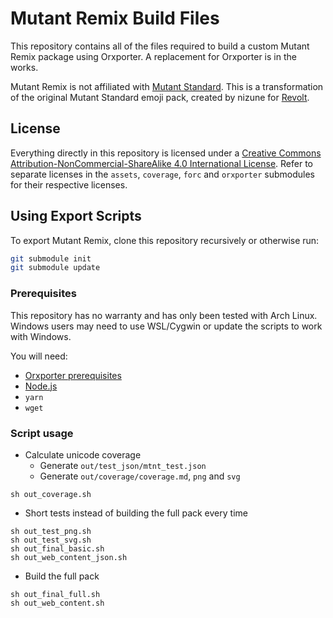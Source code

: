 # Mutant Remix Build Files

This repository contains all of the files required to build a custom Mutant Remix package using Orxporter. A replacement for Orxporter is in the works.

Mutant Remix is not affiliated with [Mutant Standard](https://mutant.tech/). This is a transformation of the original Mutant Standard emoji pack, created by nizune for [Revolt](https://revolt.chat/).

## License

Everything directly in this repository is licensed under a [Creative Commons Attribution-NonCommercial-ShareAlike 4.0 International License](https://creativecommons.org/licenses/by-nc-sa/4.0/). Refer to separate licenses in the `assets`, `coverage`, `forc` and `orxporter` submodules for their respective licenses.

## Using Export Scripts

To export Mutant Remix, clone this repository recursively or otherwise run:

```bash
git submodule init
git submodule update
```

### Prerequisites
This repository has no warranty and has only been tested with Arch Linux. Windows users may need to use WSL/Cygwin or update the scripts to work with Windows.

You will need:
- [Orxporter prerequisites](https://github.com/mutant-remix/orxporter#prerequisites)
- [Node.js](https://nodejs.org/en/)
- `yarn`
- `wget`

### Script usage
- Calculate unicode coverage
    - Generate `out/test_json/mtnt_test.json`
    - Generate `out/coverage/coverage.md`, `png` and `svg`
```
sh out_coverage.sh
```

- Short tests instead of building the full pack every time
```
sh out_test_png.sh
sh out_test_svg.sh
sh out_final_basic.sh
sh out_web_content_json.sh
```

- Build the full pack
```
sh out_final_full.sh
sh out_web_content.sh
```
